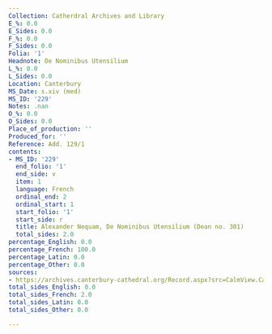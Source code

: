 ```yaml
---
Collection: Catherdral Archives and Library
E_%: 0.0
E_Sides: 0.0
F_%: 0.0
F_Sides: 0.0
Folia: '1'
Headnote: De Nominibus Utensilium
L_%: 0.0
L_Sides: 0.0
Location: Canterbury
MS_Date: s.xiv (med)
MS_ID: '229'
Notes: .nan
O_%: 0.0
O_Sides: 0.0
Place_of_production: ''
Produced_for: ''
Reference: Add. 129/1
contents:
- MS_ID: '229'
  end_folio: '1'
  end_side: v
  item: 1
  language: French
  ordinal_end: 2
  ordinal_start: 1
  start_folio: '1'
  start_side: r
  title: Alexander Nequam, De Nominibus Utensilium (Dean no. 301)
  total_sides: 2.0
percentage_English: 0.0
percentage_French: 100.0
percentage_Latin: 0.0
percentage_Other: 0.0
sources:
- https://archives.canterbury-cathedral.org/Record.aspx?src=CalmView.Catalog&id=CCA-DCc%2fAddMS%2f129/1
total_sides_English: 0.0
total_sides_French: 2.0
total_sides_Latin: 0.0
total_sides_Other: 0.0

---
```

